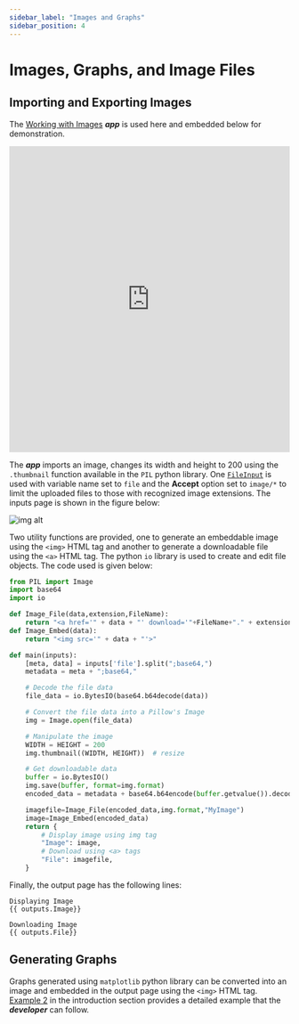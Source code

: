 ```yaml
---
sidebar_label: "Images and Graphs"
sidebar_position: 4
---
```


# Images, Graphs, and Image Files

## Importing and Exporting Images

The [Working with Images](https://mecsimcalc.com/app/0672426/working_with_images) _**app**_ is used here and embedded below for demonstration.

<div style={{width: "100%", height: "550px", overflow: "hidden"}}>
<iframe src='https://mecsimcalc.com/app/0672426/working_with_images' style={{position:"relative", left:"-45px", top:"-48px"}} width="100%" height="550" title="MecSimCalc" frameborder="0"></iframe>
</div>

The _**app**_ imports an image, changes its width and height to 200 using the `.thumbnail` function available in the `PIL` python library. One [`FileInput`](../inputs/Input-Types) is used with variable name set to `file` and the **Accept** option set to `image/*` to limit the uploaded files to those with recognized image extensions. The inputs page is shown in the figure below:

<div style={{textAlign: 'center'}}>

![img alt](/docs/getting-started/imageinput.png)

</div>

Two utility functions are provided, one to generate an embeddable image using the `<img>` HTML tag and another to generate a downloadable file using the `<a>` HTML tag. The python `io` library is used to create and edit file objects. The code used is given below:

```python
from PIL import Image
import base64
import io

def Image_File(data,extension,FileName):
    return "<a href='" + data + "' download='"+FileName+"." + extension + "'>Download Image</a>"
def Image_Embed(data):
    return "<img src='" + data + "'>"

def main(inputs):
    [meta, data] = inputs['file'].split(";base64,")
    metadata = meta + ";base64,"

    # Decode the file data
    file_data = io.BytesIO(base64.b64decode(data))

    # Convert the file data into a Pillow's Image
    img = Image.open(file_data)

    # Manipulate the image
    WIDTH = HEIGHT = 200
    img.thumbnail((WIDTH, HEIGHT))  # resize

    # Get downloadable data
    buffer = io.BytesIO()
    img.save(buffer, format=img.format)
    encoded_data = metadata + base64.b64encode(buffer.getvalue()).decode()

    imagefile=Image_File(encoded_data,img.format,"MyImage")
    image=Image_Embed(encoded_data)
    return {
        # Display image using img tag
        "Image": image,
        # Download using <a> tags
        "File": imagefile,
    }
```

Finally, the output page has the following lines:

```
Displaying Image
{{ outputs.Image}}

Downloading Image
{{ outputs.File}}
```

## Generating Graphs

Graphs generated using `matplotlib` python library can be converted into an image and embedded in the output page using the `<img>` HTML tag. [Example 2](../getting-started/example-2) in the introduction section provides a detailed example that the _**developer**_ can follow.
